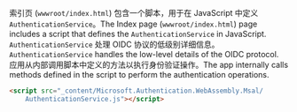 <span data-ttu-id="cbd2b-101">索引页 (`wwwroot/index.html`) 包含一个脚本，用于在 JavaScript 中定义 `AuthenticationService`。</span><span class="sxs-lookup"><span data-stu-id="cbd2b-101">The Index page (`wwwroot/index.html`) page includes a script that defines the `AuthenticationService` in JavaScript.</span></span> <span data-ttu-id="cbd2b-102">`AuthenticationService` 处理 OIDC 协议的低级别详细信息。</span><span class="sxs-lookup"><span data-stu-id="cbd2b-102">`AuthenticationService` handles the low-level details of the OIDC protocol.</span></span> <span data-ttu-id="cbd2b-103">应用从内部调用脚本中定义的方法以执行身份验证操作。</span><span class="sxs-lookup"><span data-stu-id="cbd2b-103">The app internally calls methods defined in the script to perform the authentication operations.</span></span>

```html
<script src="_content/Microsoft.Authentication.WebAssembly.Msal/
    AuthenticationService.js"></script>
```
